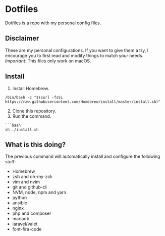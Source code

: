 # Dotfiles
Dotfiles is a repo with my personal config files.

## Disclaimer
These are my personal configurations. If you want to give them a try, I encourage you to first read and modify things to match your needs.
*Important:* This files only work on macOS.

## Install
1. Install Homebrew.
```
/bin/bash -c "$(curl -fsSL https://raw.githubusercontent.com/Homebrew/install/master/install.sh)"
```
2. Clone this repository.
3. Run the command.
```
```bash
sh ./install.sh
```

## What is this doing?
The previous command will automatically install and configure the following stuff:
 - Homebrew
 - zsh and oh-my-zsh
 - vim and nvim
 - git and github-cli
 - NVM, node, npm and yarn
 - python
 - ansible
 - nginx
 - php and composer
 - mariadb
 - laravel/valet
 - font-fira-code
